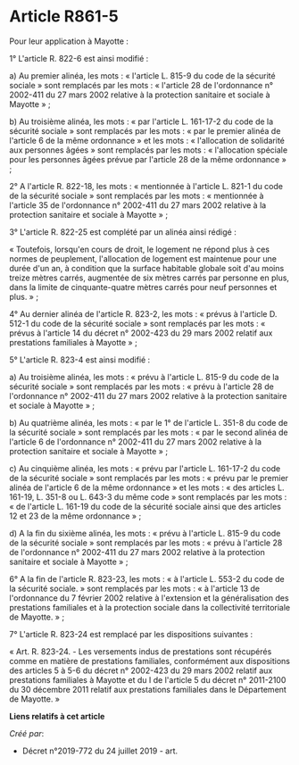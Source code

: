# Article R861-5

Pour leur application à Mayotte :

1° L'article R. 822-6 est ainsi modifié :

a) Au premier alinéa, les mots : « l'article L. 815-9 du code de la sécurité sociale » sont remplacés par les mots :
« l'article 28 de l'ordonnance n° 2002-411 du 27 mars 2002 relative à la protection sanitaire et sociale à Mayotte » ;

b) Au troisième alinéa, les mots : « par l'article L. 161-17-2 du code de la sécurité sociale » sont remplacés par les mots :
« par le premier alinéa de l'article 6 de la même ordonnance » et les mots : « l'allocation de solidarité aux personnes
âgées » sont remplacés par les mots : « l'allocation spéciale pour les personnes âgées prévue par l'article 28 de la même
ordonnance » ;

2° A l'article R. 822-18, les mots : « mentionnée à l'article L. 821-1 du code de la sécurité sociale » sont remplacés par
les mots : « mentionnée à l'article 35 de l'ordonnance n° 2002-411 du 27 mars 2002 relative à la protection sanitaire et
sociale à Mayotte » ;

3° L'article R. 822-25 est complété par un alinéa ainsi rédigé :

« Toutefois, lorsqu'en cours de droit, le logement ne répond plus à ces normes de peuplement, l'allocation de logement est
maintenue pour une durée d'un an, à condition que la surface habitable globale soit d'au moins treize mètres carrés,
augmentée de six mètres carrés par personne en plus, dans la limite de cinquante-quatre mètres carrés pour neuf personnes et
plus. » ;

4° Au dernier alinéa de l'article R. 823-2, les mots : « prévus à l'article D. 512-1 du code de la sécurité sociale » sont
remplacés par les mots : « prévus à l'article 14 du décret n° 2002-423 du 29 mars 2002 relatif aux prestations familiales à
Mayotte » ;

5° L'article R. 823-4 est ainsi modifié :

a) Au troisième alinéa, les mots : « prévu à l'article L. 815-9 du code de la sécurité sociale » sont remplacés par les
mots : « prévu à l'article 28 de l'ordonnance n° 2002-411 du 27 mars 2002 relative à la protection sanitaire et sociale à
Mayotte » ;

b) Au quatrième alinéa, les mots : « par le 1° de l'article L. 351-8 du code de la sécurité sociale » sont remplacés par les
mots : « par le second alinéa de l'article 6 de l'ordonnance n° 2002-411 du 27 mars 2002 relative à la protection sanitaire
et sociale à Mayotte » ;

c) Au cinquième alinéa, les mots : « prévu par l'article L. 161-17-2 du code de la sécurité sociale » sont remplacés par les
mots : « prévu par le premier alinéa de l'article 6 de la même ordonnance » et les mots : « des articles L. 161-19, L. 351-8
ou L. 643-3 du même code » sont remplacés par les mots : « de l'article L. 161-19 du code de la sécurité sociale ainsi que
des articles 12 et 23 de la même ordonnance » ;

d) A la fin du sixième alinéa, les mots : « prévu à l'article L. 815-9 du code de la sécurité sociale » sont remplacés par
les mots : « prévu à l'article 28 de l'ordonnance n° 2002-411 du 27 mars 2002 relative à la protection sanitaire et sociale à
Mayotte » ;

6° A la fin de l'article R. 823-23, les mots : « à l'article L. 553-2 du code de la sécurité sociale. » sont remplacés par
les mots : « à l'article 13 de l'ordonnance du 7 février 2002 relative à l'extension et la généralisation des prestations
familiales et à la protection sociale dans la collectivité territoriale de Mayotte. » ;

7° L'article R. 823-24 est remplacé par les dispositions suivantes :

« Art. R. 823-24. - Les versements indus de prestations sont récupérés comme en matière de prestations familiales,
conformément aux dispositions des articles 5 à 5-6 du décret n° 2002-423 du 29 mars 2002 relatif aux prestations familiales à
Mayotte et du I de l'article 5 du décret n° 2011-2100 du 30 décembre 2011 relatif aux prestations familiales dans le
Département de Mayotte. »

**Liens relatifs à cet article**

_Créé par_:

  - Décret n°2019-772 du 24 juillet 2019 - art.
